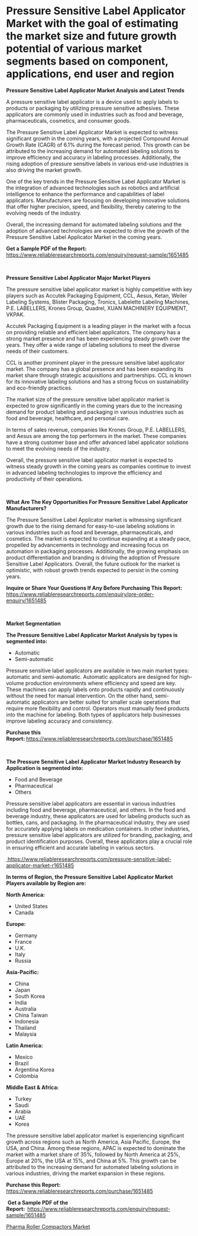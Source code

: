 <p><h1>Pressure Sensitive Label Applicator Market with the goal of estimating the market size and future growth potential of various market segments based on component, applications, end user and region</h1></p><p><strong>Pressure Sensitive Label Applicator Market Analysis and Latest Trends</strong></p>
<p><p>A pressure sensitive label applicator is a device used to apply labels to products or packaging by utilizing pressure sensitive adhesives. These applicators are commonly used in industries such as food and beverage, pharmaceuticals, cosmetics, and consumer goods.</p><p>The Pressure Sensitive Label Applicator Market is expected to witness significant growth in the coming years, with a projected Compound Annual Growth Rate (CAGR) of 6.1% during the forecast period. This growth can be attributed to the increasing demand for automated labeling solutions to improve efficiency and accuracy in labeling processes. Additionally, the rising adoption of pressure sensitive labels in various end-use industries is also driving the market growth.</p><p>One of the key trends in the Pressure Sensitive Label Applicator Market is the integration of advanced technologies such as robotics and artificial intelligence to enhance the performance and capabilities of label applicators. Manufacturers are focusing on developing innovative solutions that offer higher precision, speed, and flexibility, thereby catering to the evolving needs of the industry.</p><p>Overall, the increasing demand for automated labeling solutions and the adoption of advanced technologies are expected to drive the growth of the Pressure Sensitive Label Applicator Market in the coming years.</p></p>
<p><strong>Get a Sample PDF of the Report:&nbsp;</strong> <a href="https://www.reliableresearchreports.com/enquiry/request-sample/1651485">https://www.reliableresearchreports.com/enquiry/request-sample/1651485</a></p>
<p>&nbsp;</p>
<p><strong>Pressure Sensitive Label Applicator Major Market Players</strong></p>
<p><p>The pressure sensitive label applicator market is highly competitive with key players such as Accutek Packaging Equipment, CCL, Aesus, Ketan, Weiler Labeling Systems, Blister Packaging, Tronics, Labelette Labeling Machines, P.E. LABELLERS, Krones Group, Quadrel, XUAN MACHINERY EQUIPMENT, VKPAK.</p><p>Accutek Packaging Equipment is a leading player in the market with a focus on providing reliable and efficient label applicators. The company has a strong market presence and has been experiencing steady growth over the years. They offer a wide range of labeling solutions to meet the diverse needs of their customers.</p><p>CCL is another prominent player in the pressure sensitive label applicator market. The company has a global presence and has been expanding its market share through strategic acquisitions and partnerships. CCL is known for its innovative labeling solutions and has a strong focus on sustainability and eco-friendly practices.</p><p>The market size of the pressure sensitive label applicator market is expected to grow significantly in the coming years due to the increasing demand for product labeling and packaging in various industries such as food and beverage, healthcare, and personal care.</p><p>In terms of sales revenue, companies like Krones Group, P.E. LABELLERS, and Aesus are among the top performers in the market. These companies have a strong customer base and offer advanced label applicator solutions to meet the evolving needs of the industry.</p><p>Overall, the pressure sensitive label applicator market is expected to witness steady growth in the coming years as companies continue to invest in advanced labeling technologies to improve the efficiency and productivity of their operations.</p></p>
<p>&nbsp;</p>
<p><strong>What Are The Key Opportunities For Pressure Sensitive Label Applicator Manufacturers?</strong></p>
<p><p>The Pressure Sensitive Label Applicator market is witnessing significant growth due to the rising demand for easy-to-use labeling solutions in various industries such as food and beverage, pharmaceuticals, and cosmetics. The market is expected to continue expanding at a steady pace, propelled by advancements in technology and increasing focus on automation in packaging processes. Additionally, the growing emphasis on product differentiation and branding is driving the adoption of Pressure Sensitive Label Applicators. Overall, the future outlook for the market is optimistic, with robust growth trends expected to persist in the coming years.</p></p>
<p><strong>Inquire or Share Your Questions If Any Before Purchasing This Report:</strong> <a href="https://www.reliableresearchreports.com/enquiry/pre-order-enquiry/1651485">https://www.reliableresearchreports.com/enquiry/pre-order-enquiry/1651485</a></p>
<p>&nbsp;</p>
<p><strong>Market Segmentation</strong></p>
<p><strong>The Pressure Sensitive Label Applicator Market Analysis by types is segmented into:</strong></p>
<p><ul><li>Automatic</li><li>Semi-automatic</li></ul></p>
<p><p>Pressure sensitive label applicators are available in two main market types: automatic and semi-automatic. Automatic applicators are designed for high-volume production environments where efficiency and speed are key. These machines can apply labels onto products rapidly and continuously without the need for manual intervention. On the other hand, semi-automatic applicators are better suited for smaller scale operations that require more flexibility and control. Operators must manually feed products into the machine for labeling. Both types of applicators help businesses improve labeling accuracy and consistency.</p></p>
<p><strong>Purchase this Report:&nbsp;</strong><a href="https://www.reliableresearchreports.com/purchase/1651485">https://www.reliableresearchreports.com/purchase/1651485</a></p>
<p>&nbsp;</p>
<p><strong>The Pressure Sensitive Label Applicator Market Industry Research by Application is segmented into:</strong></p>
<p><ul><li>Food and Beverage</li><li>Pharmaceutical</li><li>Others</li></ul></p>
<p><p>Pressure sensitive label applicators are essential in various industries including food and beverage, pharmaceutical, and others. In the food and beverage industry, these applicators are used for labeling products such as bottles, cans, and packaging. In the pharmaceutical industry, they are used for accurately applying labels on medication containers. In other industries, pressure sensitive label applicators are utilized for branding, packaging, and product identification purposes. Overall, these applicators play a crucial role in ensuring efficient and accurate labeling in various sectors.</p></p>
<p><a href="https://www.reliableresearchreports.com/pressure-sensitive-label-applicator-market-r1651485">&nbsp;https://www.reliableresearchreports.com/pressure-sensitive-label-applicator-market-r1651485</a></p>
<p><strong>In terms of Region, the Pressure Sensitive Label Applicator Market Players available by Region are:</strong></p>
<p>
    <p> <strong> North America: </strong>
        <ul>
            <li>United States</li>
            <li>Canada</li>
        </ul>
        </p> 
    <p> <strong> Europe: </strong>
        <ul>
            <li>Germany</li>
            <li>France</li>
            <li>U.K.</li>
            <li>Italy</li>
            <li>Russia</li>
        </ul>
        </p> 
    <p> <strong> Asia-Pacific: </strong>
        <ul>
            <li>China</li>
            <li>Japan</li>
            <li>South Korea</li>
            <li>India</li>
            <li>Australia</li>
            <li>China Taiwan</li>
            <li>Indonesia</li>
            <li>Thailand</li>
            <li>Malaysia</li>
        </ul>
        </p> 
    <p> <strong> Latin America: </strong>
        <ul>
            <li>Mexico</li>
            <li>Brazil</li>
            <li>Argentina Korea</li>
            <li>Colombia</li>
        </ul>
        </p> 
    <p> <strong> Middle East & Africa: </strong>
        <ul>
            <li>Turkey</li>
            <li>Saudi</li>
            <li>Arabia</li>
            <li>UAE</li>
            <li>Korea</li>
        </ul>
    </p>
    </p>
<p><p>The pressure sensitive label applicator market is experiencing significant growth across regions such as North America, Asia Pacific, Europe, the USA, and China. Among these regions, APAC is expected to dominate the market with a market share of 35%, followed by North America at 25%, Europe at 20%, the USA at 15%, and China at 5%. This growth can be attributed to the increasing demand for automated labeling solutions in various industries, driving the market expansion in these regions.</p></p>
<p><strong>Purchase this Report: </strong><a href="https://www.reliableresearchreports.com/purchase/1651485">https://www.reliableresearchreports.com/purchase/1651485</a></p>
<p>&nbsp;<strong>Get a Sample PDF of the Report:&nbsp;&nbsp;</strong><a href="https://www.reliableresearchreports.com/enquiry/request-sample/1651485">https://www.reliableresearchreports.com/enquiry/request-sample/1651485</a></p>
<p><strong></strong></p>
<p><p><a href="https://github.com/pizolina/Market-Research-Report-List-4/blob/main/pharma-roller-compactors-market.md">Pharma Roller Compactors Market</a></p></p>